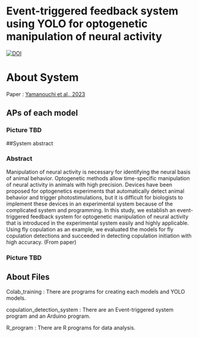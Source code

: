 # Event-triggered feedback system using YOLO for optogenetic manipulation of neural activity

[![DOI](https://zenodo.org/badge/587573141.svg)](https://zenodo.org/badge/latestdoi/587573141)

# About System
Paper : [Yamanouchi et al., 2023](https://ieeexplore.ieee.org/document/10150245)

## APs of each model

### Picture TBD

##System abstract

### Abstract
Manipulation of neural activity is necessary for identifying the neural basis of animal behavior. Optogenetic methods allow time-specific manipulation of neural activity in animals with high precision. Devices have been proposed for optogenetics experiments that automatically detect animal behavior and trigger photostimulations, but it is difficult for biologists to implement these devices in an experimental system because of the complicated system and programming. In this study, we establish an event-triggered feedback system for optogenetic manipulation of neural activity that is introduced in the experimental system easily and highly applicable. Using fly copulation as an example, we evaluated the models for fly copulation detections and succeeded in detecting copulation initiation with high accuracy.
(From paper)

### Picture TBD

## About Files
Colab_training : There are programs for creating each models and YOLO models.

copulation_detection_system : There are an Event-triggered system program and an Arduino program.

R_program : There are R programs for data analysis.
